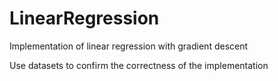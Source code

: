 # LinearRegression

Implementation of linear regression with gradient descent

Use datasets to confirm the correctness of the implementation
